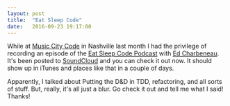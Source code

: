 ```yaml
---
layout: post
title:  "Eat Sleep Code"
date:   2016-09-23 19:17:00
---
```


While at [Music City Code](http://www.musiccitycode.com/) in Nashville last month I had the privilege of recording an
episode of the [Eat Sleep Code Podcast](http://developer.telerik.com/community/eat-sleep-code/) with
[Ed Charbeneau](https://about.me/edcharbeneau). It's been posted to [SoundCloud](https://soundcloud.com/esc-podcast/music-tdd-and-dd?in=esc-podcast/sets/season-2)
and you can check it out now. It should show up in iTunes and places like that in a couple of days.

Apparently, I talked about Putting the D&D in TDD, refactoring, and all sorts of stuff. But, really, it's
all just a blur. Go check it out and tell me what I said! Thanks!
